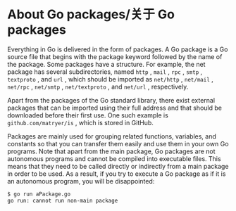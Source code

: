 # About Go packages/关于 Go packages

Everything in Go is delivered in the form of packages. A Go package is a Go source file that
begins with the package keyword followed by the name of the package. Some packages
have a structure. For example, the net package has several subdirectories, named `http` ,
`mail` , `rpc` , `smtp` , `textproto` , and `url` , which should be imported as `net/http` , `net/mail` ,
`net/rpc` , `net/smtp` , `net/textproto` , and `net/url` , respectively.

Apart from the packages of the Go standard library, there exist external packages that can
be imported using their full address and that should be downloaded before their first use.
One such example is `github.com/matryer/is` , which is stored in GitHub.

Packages are mainly used for grouping related functions, variables, and constants so that
you can transfer them easily and use them in your own Go programs. Note that apart from
the main package, Go packages are not autonomous programs and cannot be compiled into
executable files. This means that they need to be called directly or indirectly from a main
package in order to be used. As a result, if you try to execute a Go package as if it is an
autonomous program, you will be disappointed:

```sh
$ go run aPackage.go
go run: cannot run non-main package
```